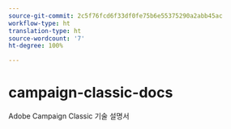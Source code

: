 ```yaml
---
source-git-commit: 2c5f76fcd6f33df0fe75b6e55375290a2abb45ac
workflow-type: ht
translation-type: ht
source-wordcount: '7'
ht-degree: 100%

---
```

# campaign-classic-docs

Adobe Campaign Classic 기술 설명서
